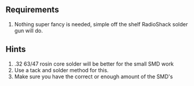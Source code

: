 ## Requirements

1. Nothing super fancy is needed, simple off the shelf RadioShack solder gun will do.

## Hints

1. .32 63/47 rosin core solder will be better for the small SMD work
1. Use a tack and solder method for this.
1. Make sure you have the correct or enough amount of the SMD's
